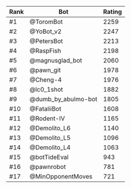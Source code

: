 Rank|Bot|Rating
---|---|---
#1|@ToromBot|2259
#2|@YoBot_v2|2247
#3|@PetersBot|2213
#4|@RaspFish|2198
#5|@magnusglad_bot|2060
#6|@pawn_git|1978
#7|@Cheng-4|1976
#8|@lc0_1shot|1882
#9|@dumb_by_abulmo-bot|1805
#10|@FataliiBot|1608
#11|@Rodent-IV|1165
#12|@Demolito_L6|1140
#13|@Demolito_L5|1096
#14|@Demolito_L4|1063
#15|@botTideEval|943
#16|@pawnrobot|781
#17|@MinOpponentMoves|721
